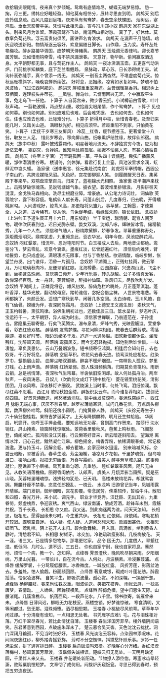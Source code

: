 <!-- { "loadSidebar": true } -->
收拾眉尖眼尾情。夜来真个梦倾城。鸳鸯有底情难尽，蝴蝶无端梦易惊。 
愁一掬，月三更。绣帏应好睡轻盈。知他莫有相怜分，展转寻思直到明。 
鹧鸪天
别后应怜信息疏。西风几度到庭梧。夜来纵有鸳鸯梦，春去空余蛱蝶图。 
烟树远，塞鸿孤。垂垂天影带平芜。凭谁写此相思曲，寄与冯川郑小奴 
鹧鸪天
家在东湖湖上头。别来风月为谁留。落霞孤鹜齐飞处，南浦西山相对愁。 
真了了，好休休。莫教辜负菊花秋。浮云富贵何须羡，画饼声名肯浪求。 
鹧鸪天
花漏声干月隐墙。琯灰迎晓透新阳。物情渐逐云容好，欢意偏随日脚长。 
山作鼎，玉为浆。寿杯丛处艳梅妆。醉乡路接华胥国，应梦朝天侍赭黄。 
鹧鸪天
玉烛调元黍律均。迎长嘉节属芳辰。云如惜雨钩牵雪，梅不禁风漏泄春。 
天意好，物华新。偷闲赢取酒边身。太平朝野都无事，且与莺花作主人。 
鹧鸪天
一夜冰澌满玉壶。五更喜气动洪炉。门前桃李知麟集，庭下芝兰看鲤趋。 
泉脉动，草心苏。日长添得绣工夫。试询补衮弥缝手，真个曾添一线无。 
鹧鸪天
一别音尘两杳然。不堪虚度菊花天。惊秋远雁横斜字，噪晚哀蝉断续弦。 
好将息，恶姻缘。凉宵如水复如年。梦魂不怕风波险，飞过江西阿那边。 
鹧鸪天
屏幛重重翠幕遮。兰膏烟暖篆香斜。相思树上双栖翼，连理枝头并蒂花。 
＿凤髻。亸乌纱。云慵雨困兴无涯。个中赢取平生事，兔走乌飞一任他。 
卜算子
人自蕊宫来，微步香云拥。小试樽前白雪歌，叶叶秋声动。 
一翦艳波横，两点愁山重。收拾眉尖眼尾情，作个鸳鸯梦。 
卜算子
见也如何暮。别也如何遽。别也应难见也难，后会难凭据。 
去也如何去。住也如何住。住也应难去也难，此际难分付。 
卜算子
折得月中枝，坐惜青春老。及至归来能几时，又踏关山道。 
满眼秋光好。相见应须早。若趁重阳不到家，只怕黄花笑。 
卜算子（孟抚干岁寒三友屏风）
冷蕊＿红香，瘦节攒苍玉。更著堂堂十八翁，取友三人足。 
惜此岁寒姿，移向屏山曲。纸帐熏炉结胜缘，故伴仙郎宿。 
鹧鸪天（旅中中秋）
露叶披残露颗传。明星著地月流天。不辞独赏穷今夜，应为相逢忆去年。 
辜窈窕，负婵娟。谁知两处照孤眠。姮娥不怕离人怨，有甚心情独自圆。 
鹧鸪天（冬至上李漕）
万里羁孤困一箪。平头四十误儒冠。舜弦广播薰风暖，邹律潜消黍谷寒。 
楼谩倚，剑休弹。看君行复上金銮。凤池波里求余润，蚖肆泥中岂久蟠。 
渔家傲（送李惠言、徐元集赴试南宫）
射虎将军搴绣帽，西园公子南山豹。共跨龙媒衔凤沼。风色好。宫花御柳迎人笑。 
剑履醒醒天日表。集英殿下春来早。双鹗盘空擎百鸟。归来了。蓝袍锦水光相照。 
渔家傲
夜半潮声来枕上。击残梦破惊魂荡。见说钱塘雄气象。披衣望。碧波堆里排银浪。 
月影徘徊天滉漾。金戈铁马森相向。洗尽尘根磨业障。增豪放。从公笔力诗词壮。 
洞仙歌
芙蓉院宇，露下秋容瘦。龟鹤仙人献长寿。问蓬山别后，几度春归，归去晚，开得蟠桃厮勾。 
人间游戏好，鲸背风高，那更相将凤雏九。事苹蘩，工翰墨，才德兼全，人总道、古今稀有。尽从他、乌兔促年结，看绿鬓朱颜，镇长依旧。 
念奴娇（上洪帅王予道生辰正月十六日，用东坡韵）
半千宝运，瑞清朝、诞育人间英物。暖律吹灰春到也，迟日光腾东壁。婺女双溪，沈郎八咏，辉映皆冰雪。储精毓秀，几年一个人杰。 
须信和气随人，粉梅欺黛柳，娇春争发。翠幕重重称寿处，莲炬蕙烟明灭。鼎席犹虚，九重频念此，衮衣华发。明年今夜，凤池应醉花月。 
念奴娇
闷红颦翠，惜流年、忍对艳阳时节。白玉楼成人去后，两地音尘都绝。鸾鉴分飞，梦云零乱，欢意今衰飒。墨痕红淡，忆曾题遍红叶。 
须信后约难凭，臂啮鬟剪，也只成虚说。满眼凄凉无限事，付与丁香愁结。欲语情酸，临岐步懒，怅望兰舟发。出门谁伴，泪昏一片孤月。 
念奴娇
平湖阁上，正残虹挂雨，微云擎月。万顷琉璃秋向冷，忍便翠销红歇。北海樽罍，西园游宴，兴逸湖山发。飞尘不到，坐移蓬岛珠阙。 
莫厌笑口频开，少年行乐事，转头胡越。公子多情真爱客，敢惮深杯百罚。太一舟轻，芙蓉城锁，醉指神仙窟。乘风归去，尽教吹乱华发。 
念奴娇
平湖阁上，正雌霓将卷，雄风初发。醉倚危栏吟眺处，月正蓬莱溟渤。蓬叶香浮，桂华光放，翻动蛟黾窟。踏轮谁信，宓妃会借尘袜。 
人世景物堪悲。等闲都换了，朱颜云发。遥想广寒秋到早，闲著几多空阔。太白诗魂，玉川风腋，自有飞仙骨。嫦娥为伴，夜深同驾霜月。 
念奴娇（上德安王文甫生辰）
麦秋天气，正玉杓斡暑，熏弦鸣律。浴佛生朝初过也，还数佳辰三日。筮水呈祥，梦态叶庆，宝运符千一。太平朝野，异人端为时出。 
须信家世蝉联，乃翁遗范在，子孙逢吉。雾隐巢云聊寄傲，行矣飞英腾实。瀑布泉清，炉峰气秀，光映霞觞溢。萱堂争看，彩衣红堕双橘。 
醉落魄
友莺梦蝶。寻花问柳深相结。教春去后群芳歇。零落朋游，辜负好时节。 
眼边愁绪多于发。迢迢一水通吴越。旧欢新恨都休说。坐暖残红，沈醉碧天阔。 
醉落魄
鸾孤凤支。而今怎忍轻抛掷。知他别后谁怜惜。一味凄惶，辜负我思忆。 
云山万叠烟波急。短书频寄征鸿翼。相逢后会知何日。去也奴哥，千万好将息。 
醉落魄
空庭草积。吹花风去春无迹。锁鸾深处应相忆。红染罗巾，颦损眉山碧。 
曲屏尘暗双鸂鶒。醉衾不暖炉烟湿。一帘暝色人孤寂。梦里灯残，心上雨声滴。 
醉落魄
红娇翠弱。怨人珠泪频偷落。归期莫负青笺约。雨断云销，总是初情薄。 
夜深秋气生帘幕。半衾依旧空闲却。故人何处孤舟泊。两岸秋声，一夜风涛恶。 
丑奴儿（次韵何文成灯下镜中桃花）
菱花镜里桃花笑，清影团团。月淡风寒。深夜移灯许细观。 
武陵溪上当时事，何处飞鸾。泪纸惊澜。飘尽红英不忍看。 
西江月
歌彻秋娘金缕，醉扳织女云车。而今谁复荐相如。拔剑茫然四顾。 
好景凭诗断送，闲愁著酒消除。镜中丝发莫惊呼。春满珠帘绣户。 
西江月
脉脉无端心事，厌厌不奈春酲。越罗衫薄峭寒轻。试问几番花信。 
万点风头柳絮，数声柳外啼莺。斜阳还傍小窗明。门掩黄昏人静。 
鹧鸪天（庆徐元寿生子）
六十仙翁抱桂栽。果符吉梦诞英才。上天与降麒麟种。明月还生蚌蛤胎。 
华阁启，玳筵开。快呼玉手捧金罍。要知远地无功客，曾到高门作贺来。 
踏莎行
沈水销红，屏山掩素。锁窗醉枕惊眠处。芰荷香里散秋风，芭蕉上鸣秋雨。 
飞阁愁登，倚阑凝伫。孤鸿影没江天暮。行云懒寄好音来，断云暗逐斜阳去。 
望海潮
离情冰泮，归心云扰，黯然凝伫江皋。柳色摇金，梅香弄粉，依稀满眼春娇。常记极游遨。更与持玉斗，因解金貂。郎去瞿塘，妾家巫峡水迢迢。 
别来暗减风标。奈碧云暗断，翠被香消。春草生池，芳尘凝榭，凄凉月夕花朝。千里梦魂劳。但乌啼渡口，猿响山椒。拟把无穷幽恨，万叠写霜绡。 
虞美人
醉寻芳草城头路。底事频凝伫。丽谯直下小层楼。鸳瓦重重匀砌、几重愁。 
睡红颦翠春风面。咫尺无由见。从教笑语落檐楹。图得香闺依约、认郎声。 
虞美人
月娥弄影当窗照。疑是巫山晓。芙蓉帐里睡魂惊。浅拂轻匀犹恐、已天明。 
高楼未放梅花弄。却就鸳衾拥。舞腰纤瘦不禁春。恣意任郎撩乱、一梳云。 
水龙吟
旧游曾记当年，凤城雨露开晴昼。端门发钥，御炉烟暗，宫花影覆。帝念民劳。俾乘轺传，暂临牛斗。散阳和四照，春光万井，来小试、调元手。 
职业才华竞秀。汉廷臣、无出其右。九重眷倚，频虚槐鼎，争迎衮绣。爽气西山，绿波南浦，酿成芳酒。趁锋车未到，霞觞共祝，百千长寿。 
长相思
你又痴。我又迷。到此痴迷两为谁。问天天怎知。 
长相思，极相思。愿得因缘未尽时。今生重共伊。 
长相思
红依稀。绿依稀。寒勒花梢开较迟。蝶魂空自迷。 
怕人疑。使人疑。人道闲愁想未知。歌眉因甚低。 
长相思
蝶团飞。莺乱啼。陌上花开人未归。碧台歌舞稀。 
月入扉。风满帷。坐到黄昏人静时。清愁君不知。 
长相思
树槎牙。冰交加。冷艳疏疏瘦影斜。几枝梅放花。 
天一涯。语三叉。已是情多怨物华。那堪更忆家。 
品令
困无力。几度偎人，翠颦红湿。低低问、几时么，道不远、三五日。 
你也自家宁耐，我也自家将息。蓦然地、烦恼一个病，教一个、怎知得。 
点绛唇
霁景澄秋，晚风吹尽朝来雨。夕阳烟树。万里山光暮。 
一带长川，自在流今古。人何处。月波横素。冷浸蒹葭浦。 
点绛唇
缓解罗裳，十分鸳履低腰素。冰香微度。一罅殷红露。 
风折芳莲，影落盆池去。多羞处。怕人偷觑。粉面频回顾。 
点绛唇
著意栽银，砌成叶叶莲花舫。醉霞摇荡。恰似凌波样。 
自笑平生，鲸吸洪波量。孤心赏。不如深幌。一揉酬千想。 
点绛唇
杨柳腰肢，春来尚怯铢衣重。眼波偷送。笑把花枝弄。 
雨帐云屏，一枕高唐梦。春情动。＿人娇纵。困亸钗横凤。 
点绛唇
醉倚危樯，望中归思生天际。山腰渚尾。几簇渔樵市。 
帆落西风，一段芦花水。八千里。锦书欲寄。新雁曾来未。 
点绛唇
日薄风迟，柳眠无力花枝妥。燕楼空锁。好梦谁惊破。 
寒食清明，又等闲都过。愁无那。泪珠频堕。洒尽相思颗。 
玉楼春
小桃破尽风前萼。草草年华闲过却。十分清瘦有谁知，一点相思无处著。 
书凭雁字应难讠乇。花与泪珠相对落。万红千翠尽春光，若比此情犹自薄。 
玉楼春
春生泽国芳菲早。楼外墙阴闻语笑。东君著意到西园，点破施朱浑未了。 
楚云暮合吴天杳。天色沈沈云扰扰。洞门深闭月输孤，不见当时张好好。 
玉楼春
风光淡沲云容粹。点染园林添况味。花间照夜簇红纱，柳外踏青摇彩旆。 
芳时不分空憔悴。抖擞愁怀赊乐事。罗衫一任涴尘泥，拚了通宵排日醉。 
玉楼春
扁舟破浪鸣双橹。岁晚客心分万绪。香红漠漠落梅村，愁碧萋萋芳草渡。 
汉皋佩失诚相误。楚峡云归无觅处。一天明月缺还圆，千里伴人来又去。 
玉楼春
井花暖处新阳动。节物撩人添倥偬。寒齑冰齿晕轻澌，败絮粟肌慳短梦。 
文章彻了成何用。闷拨炉灰窥饭瓮。寻思已得到春时，预把五穷连夜送。 
